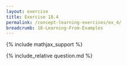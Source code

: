 ```yaml
---
layout: exercise
title: Exercise 18.4
permalink: /concept-learning-exercises/ex_4/
breadcrumb: 18-Learning-From-Examples
---
```


{% include mathjax_support %}

<div><i class="arrow-up loader" data-chapter="concept-learning-exercises" data-exercise="ex_4" data-rating="0"></i></div>
{% include_relative question.md %}
